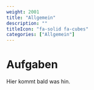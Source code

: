 ```yaml
---
weight: 2001
title: "Allgemein"
description: ""
titleIcon: "fa-solid fa-cubes"
categories: ["Allgemein"]
---
```


# Aufgaben

Hier kommt bald was hin.
